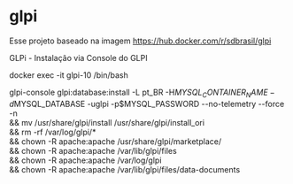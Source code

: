# glpi

Esse projeto baseado na imagem 
https://hub.docker.com/r/sdbrasil/glpi

GLPi - Instalação via Console do GLPI

docker exec -it glpi-10 /bin/bash

glpi-console glpi:database:install -L pt_BR -H$MYSQL_CONTAINER_NAME -d$MYSQL_DATABASE -uglpi -p$MYSQL_PASSWORD --no-telemetry --force -n \
&& mv /usr/share/glpi/install /usr/share/glpi/install_ori \
&& rm -rf /var/log/glpi/* \
&& chown -R apache:apache /usr/share/glpi/marketplace/ \
&& chown -R apache:apache /var/lib/glpi/files \
&& chown -R apache:apache /var/log/glpi \
&& chown -R apache:apache /var/lib/glpi/files/data-documents